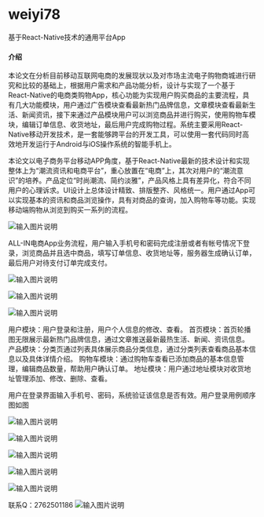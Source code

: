 # weiyi78
基于React-Native技术的通用平台App

#### 介绍
本论文在分析目前移动互联网电商的发展现状以及对市场主流电子购物商城进行研究和比较的基础上，根据用户需求和产品功能分析，设计与实现了一个基于React-Native的电商类购物App，核心功能为实现用户购买商品的主要流程，具有几大功能模块，用户通过广告模块查看最新热门品牌信息，文章模块查看最新生活、新闻资讯，接下来通过产品模块用户可以浏览商品并进行购买，使用购物车模块，编辑订单信息、收货地址，最后用户完成购物过程。系统主要采用React-Native移动开发技术，是一套能够跨平台的开发工具，可以使用一套代码同时高效地开发运行于Android与iOS操作系统的智能手机上。

本论文以电子商务平台移动APP角度，基于React-Native最新的技术设计和实现整体上为“潮流资讯和电商平台”，重心放置在“电商”上，其次对用户的“潮流意识”的培养。产品定位“时尚潮流、简约淡雅”，产品风格上具有差异化，符合不同用户的心理诉求。UI设计上总体设计精致、排版整齐、风格统一。用户通过App可以实现基本的资讯和商品浏览操作，具有对商品的查询，加入购物车等功能。实现移动端购物从浏览到购买一系列的流程。

![输入图片说明](https://images.gitee.com/uploads/images/2020/1202/001517_288f7ba3_4865385.png "屏幕截图.png")

ALL-IN电商App业务流程，用户输入手机号和密码完成注册或者有帐号情况下登录，浏览商品并且选中商品，填写订单信息、收货地址等，服务器生成确认订单，最后用户对待支付订单完成支付。

![输入图片说明](https://images.gitee.com/uploads/images/2020/1202/001533_13cd8066_4865385.png "屏幕截图.png")

![输入图片说明](https://images.gitee.com/uploads/images/2020/1202/001550_4c186f99_4865385.png "屏幕截图.png")

![输入图片说明](https://images.gitee.com/uploads/images/2020/1202/001607_6e4fed95_4865385.png "屏幕截图.png")

用户模块：用户登录和注册，用户个人信息的修改、查看。
首页模块：首页轮播图无限展示最新热门品牌信息，通过文章推送最新最热生活、新闻、资讯信息。
产品模块：分类页通过列表具体展示商品分类信息，通过分类列表查看商品基本信息以及具体详情介绍。
购物车模块：通过购物车查看已添加商品的基本信息管理，编辑商品数量，帮助用户确认订单。
地址模块：用户通过地址模块对收货地址管理添加、修改、删除、查看。

用户在登录界面输入手机号、密码，系统验证该信息是否有效。用户登录用例顺序图如图

![输入图片说明](https://images.gitee.com/uploads/images/2020/1202/001644_36739b52_4865385.png "屏幕截图.png")


![输入图片说明](https://images.gitee.com/uploads/images/2020/1202/001702_cb62919d_4865385.png "屏幕截图.png")

![输入图片说明](https://images.gitee.com/uploads/images/2020/1202/001709_2ad7160a_4865385.png "屏幕截图.png")

![输入图片说明](https://images.gitee.com/uploads/images/2020/1202/001719_c9ac724a_4865385.png "屏幕截图.png")

![输入图片说明](https://images.gitee.com/uploads/images/2020/1202/001726_27afe8a2_4865385.png "屏幕截图.png")


联系Q：2762501186
![输入图片说明](https://images.gitee.com/uploads/images/2020/1119/003728_cd598bb9_4865385.jpeg "微信.jpg")
